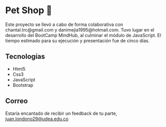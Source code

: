 <h1> Pet Shop 🐰</h1>
<p>Este proyecto se llevó a cabo de forma colaborativa con chantal.trc@gmail.com y danimejia1995@hotmail.com. 
Tuvo lugar en el desarrollo del BootCamp MindHub, al culminar el módulo de JavaScript. 
El tiempo estimado para su ejecución y presentación fue de cinco días.
</p>


<h2>Tecnologías</h2>
<ul>
    <li>Html5</li>
    <li>Css3</li>
  <li>JavaScript</li>
  <li>Bootstrap</li>
  
</ul>


 <h2>Correo</h2>
 <p>Estaría encantado de recibir un feedback de tu parte,  <a href="mailto:juan.londono29@udea.edu.co">juan.londono29@udea.edu.co</a></p>

